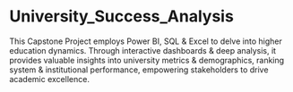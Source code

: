 # University_Success_Analysis
This Capstone Project employs Power BI, SQL &amp; Excel to delve into higher education dynamics. Through interactive dashboards &amp; deep analysis, it provides valuable insights into university metrics &amp; demographics, ranking system &amp; institutional performance, empowering stakeholders to drive academic excellence.
